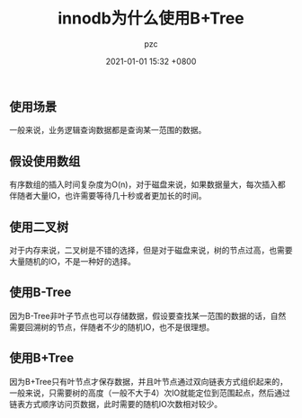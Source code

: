 ﻿---
layout: post
author: pzc
title: innodb为什么使用B+Tree
tags: [MysQL, InnoDB]
date: 2021-01-01 15:32 +0800
toc:  true
---

## 使用场景
一般来说，业务逻辑查询数据都是查询某一范围的数据。

## 假设使用数组
有序数组的插入时间复杂度为O(n)，对于磁盘来说，如果数据量大，每次插入都伴随者大量IO，也许需要等待几十秒或者更加长的时间。

## 使用二叉树
对于内存来说，二叉树是不错的选择，但是对于磁盘来说，树的节点过高，也需要大量随机的IO，不是一种好的选择。

## 使用B-Tree
因为B-Tree非叶子节点也可以存储数据，假设要查找某一范围的数据的话，自然需要回溯树的节点，伴随者不少的随机IO，也不是很理想。

## 使用B+Tree
因为B+Tree只有叶节点才保存数据，并且叶节点通过双向链表方式组织起来的，一般来说，只需要树的高度（一般不大于4）次IO就能定位到范围起点，然后通过链表方式顺序访问页数据，此时需要的随机IO次数相对较少。
